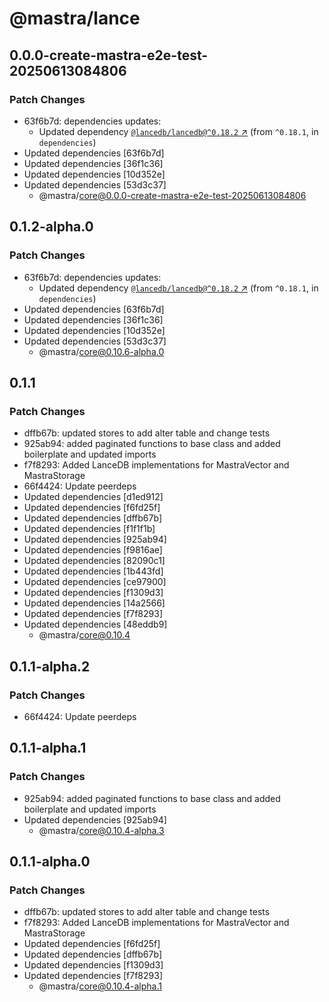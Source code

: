 # @mastra/lance

## 0.0.0-create-mastra-e2e-test-20250613084806

### Patch Changes

- 63f6b7d: dependencies updates:
  - Updated dependency [`@lancedb/lancedb@^0.18.2` ↗︎](https://www.npmjs.com/package/@lancedb/lancedb/v/0.18.2) (from `^0.18.1`, in `dependencies`)
- Updated dependencies [63f6b7d]
- Updated dependencies [36f1c36]
- Updated dependencies [10d352e]
- Updated dependencies [53d3c37]
  - @mastra/core@0.0.0-create-mastra-e2e-test-20250613084806

## 0.1.2-alpha.0

### Patch Changes

- 63f6b7d: dependencies updates:
  - Updated dependency [`@lancedb/lancedb@^0.18.2` ↗︎](https://www.npmjs.com/package/@lancedb/lancedb/v/0.18.2) (from `^0.18.1`, in `dependencies`)
- Updated dependencies [63f6b7d]
- Updated dependencies [36f1c36]
- Updated dependencies [10d352e]
- Updated dependencies [53d3c37]
  - @mastra/core@0.10.6-alpha.0

## 0.1.1

### Patch Changes

- dffb67b: updated stores to add alter table and change tests
- 925ab94: added paginated functions to base class and added boilerplate and updated imports
- f7f8293: Added LanceDB implementations for MastraVector and MastraStorage
- 66f4424: Update peerdeps
- Updated dependencies [d1ed912]
- Updated dependencies [f6fd25f]
- Updated dependencies [dffb67b]
- Updated dependencies [f1f1f1b]
- Updated dependencies [925ab94]
- Updated dependencies [f9816ae]
- Updated dependencies [82090c1]
- Updated dependencies [1b443fd]
- Updated dependencies [ce97900]
- Updated dependencies [f1309d3]
- Updated dependencies [14a2566]
- Updated dependencies [f7f8293]
- Updated dependencies [48eddb9]
  - @mastra/core@0.10.4

## 0.1.1-alpha.2

### Patch Changes

- 66f4424: Update peerdeps

## 0.1.1-alpha.1

### Patch Changes

- 925ab94: added paginated functions to base class and added boilerplate and updated imports
- Updated dependencies [925ab94]
  - @mastra/core@0.10.4-alpha.3

## 0.1.1-alpha.0

### Patch Changes

- dffb67b: updated stores to add alter table and change tests
- f7f8293: Added LanceDB implementations for MastraVector and MastraStorage
- Updated dependencies [f6fd25f]
- Updated dependencies [dffb67b]
- Updated dependencies [f1309d3]
- Updated dependencies [f7f8293]
  - @mastra/core@0.10.4-alpha.1
